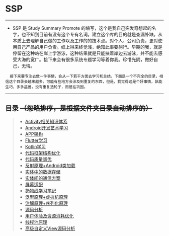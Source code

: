 # SSP

---
- SSP 是 Study Summary Promote 的缩写，这个是我自己突发奇想起的名字，也不知到目前有没有这个专有名词。建立这个库的目的就是查漏补缺。从本质上去理解自己做的工作以及工作的的技术点。对个人、公司负责，更对使用自己产品的用户负责。纸上得来终觉浅，绝知此事要躬行。早期的我，就是停留在这种站在岸上学游泳，这种结果就是只能扶着岸边去游泳，并不能去感受大海的宽广。接下来会有很多系统专题学习等着你我。珍惜光阴，做好自己，无悔。


```
  接下来要专注去做一件事情，会从一下若干方面去学习和总结，下面是一个不完全的目录，相信这个目录会越来越多。可能有些地方会涉及到重复的东西，但是，我觉得这是个好事情，孰能生巧，多多益善，没有重复造轮子，而是在巩固。
```

---

## 目录   ~~（忽略排序，是根据文件夹目录自动排序的）~~
> - [Activity相关知识体系](https://github.com/jiezongnewstar/SSP/tree/master/学习笔记/Activity相关实体知识体系)
> - [Android开发艺术学习](https://github.com/jiezongnewstar/SSP/tree/master/学习笔记/Android开发艺术学习)
> - [APP架构](https://github.com/jiezongnewstar/SSP/tree/master/学习笔记/APP架构)
> - [Flutter学习](https://github.com/jiezongnewstar/SSP/tree/master/学习笔记/Flutter学习)
> - [Kotlin学习](https://github.com/jiezongnewstar/SSP/tree/master/学习笔记/Kotlin学习)
> - [代码框架结构优化](https://github.com/jiezongnewstar/SSP/tree/master/学习笔记/代码框架结构优化)
> - [代码质量调优](https://github.com/jiezongnewstar/SSP/tree/master/学习笔记/代码质量调优)
> - [反射原理+Android类加载](https://github.com/jiezongnewstar/SSP/tree/master/学习笔记/反射原理+Android类加载)
> - [实体中的数据存储](https://github.com/jiezongnewstar/SSP/tree/master/学习笔记/实体中的数据存储)
> - [实体间的通信方案](https://github.com/jiezongnewstar/SSP/tree/master/学习笔记/实体间的通信方案)
> - [屏幕适配](https://github.com/jiezongnewstar/SSP/tree/master/学习笔记/屏幕适配)
> - [扔物线学习笔记](https://github.com/jiezongnewstar/SSP/tree/master/学习笔记/扔物线学习笔记)
> - [泛型原理+虚拟机原理](https://github.com/jiezongnewstar/SSP/tree/master/学习笔记/泛型原理+虚拟机原理)
> - [注解原理+序列化原理](https://github.com/jiezongnewstar/SSP/tree/master/学习笔记/注解原理+序列化原理)
> - [源码分析](https://github.com/jiezongnewstar/SSP/tree/master/学习笔记/源码分析)
> - [用户体验及资源消耗优化](https://github.com/jiezongnewstar/SSP/tree/master/学习笔记/用户体验及资源消耗优化)
> - [线程池原理](https://github.com/jiezongnewstar/SSP/tree/master/学习笔记/线程池原理)
> - [高级自定义View源码分析](https://github.com/jiezongnewstar/SSP/tree/master/学习笔记/高级自定义View源码分析)













